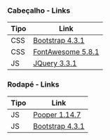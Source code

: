 ### Cabeçalho - Links
| Tipo | Link |
| --- | ------ |
| CSS | [Bootstrap 4.3.1](https://stackpath.bootstrapcdn.com/bootstrap/4.3.1/css/bootstrap.min.css) |
| CSS | [FontAwesome 5.8.1](https://use.fontawesome.com/releases/v5.8.1/css/all.css) |
| JS | [JQuery 3.3.1](https://code.jquery.com/jquery-3.3.1.min.js) |

### Rodapé - Links
| Tipo | Link |
| --- | ------ |
| JS | [Pooper 1.14.7](https://cdnjs.cloudflare.com/ajax/libs/popper.js/1.14.7/umd/popper.min.js) |
| JS | [Bootstrap 4.3.1](https://stackpath.bootstrapcdn.com/bootstrap/4.3.1/js/bootstrap.min.js) |

